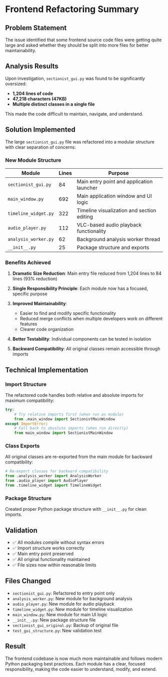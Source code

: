 # Frontend Refactoring Summary

## Problem Statement
The issue identified that some frontend source code files were getting quite large and asked whether they should be split into more files for better maintainability.

## Analysis Results
Upon investigation, `sectionist_gui.py` was found to be significantly oversized:
- **1,204 lines of code** 
- **47,218 characters (47KB)**
- **Multiple distinct classes in a single file**

This made the code difficult to maintain, navigate, and understand.

## Solution Implemented
The large `sectionist_gui.py` file was refactored into a modular structure with clear separation of concerns:

### New Module Structure

| Module | Lines | Purpose |
|--------|-------|---------|
| `sectionist_gui.py` | 84 | Main entry point and application launcher |
| `main_window.py` | 692 | Main application window and UI logic |
| `timeline_widget.py` | 322 | Timeline visualization and section editing |
| `audio_player.py` | 112 | VLC-based audio playback functionality |
| `analysis_worker.py` | 62 | Background analysis worker thread |
| `__init__.py` | 25 | Package structure and exports |

### Benefits Achieved

1. **Dramatic Size Reduction**: Main entry file reduced from 1,204 lines to 84 lines (93% reduction)

2. **Single Responsibility Principle**: Each module now has a focused, specific purpose

3. **Improved Maintainability**: 
   - Easier to find and modify specific functionality
   - Reduced merge conflicts when multiple developers work on different features
   - Clearer code organization

4. **Better Testability**: Individual components can be tested in isolation

5. **Backward Compatibility**: All original classes remain accessible through imports

## Technical Implementation

### Import Structure
The refactored code handles both relative and absolute imports for maximum compatibility:

```python
try:
    # Try relative imports first (when run as module)
    from .main_window import SectionistMainWindow
except ImportError:
    # Fall back to absolute imports (when run directly)
    from main_window import SectionistMainWindow
```

### Class Exports
All original classes are re-exported from the main module for backward compatibility:

```python
# Re-export classes for backward compatibility
from .analysis_worker import AnalysisWorker
from .audio_player import AudioPlayer
from .timeline_widget import TimelineWidget
```

### Package Structure
Created proper Python package structure with `__init__.py` for clean imports.

## Validation
- ✅ All modules compile without syntax errors
- ✅ Import structure works correctly
- ✅ Main entry point preserved
- ✅ All original functionality maintained
- ✅ File sizes now within reasonable limits

## Files Changed
- `sectionist_gui.py`: Refactored to entry point only
- `analysis_worker.py`: New module for background analysis
- `audio_player.py`: New module for audio playback
- `timeline_widget.py`: New module for timeline visualization  
- `main_window.py`: New module for main UI logic
- `__init__.py`: New package structure file
- `sectionist_gui_original.py`: Backup of original file
- `test_gui_structure.py`: New validation test

## Result
The frontend codebase is now much more maintainable and follows modern Python packaging best practices. Each module has a clear, focused responsibility, making the code easier to understand, modify, and extend.